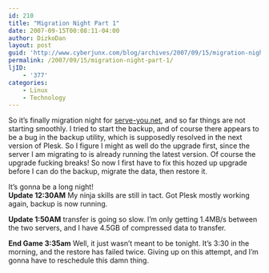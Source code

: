 ```yaml
---
id: 210
title: "Migration Night Part 1"
date: 2007-09-15T00:08:11-04:00
author: DizkoDan
layout: post
guid: 'http://www.cyberjunx.com/blog/archives/2007/09/15/migration-night-part-1/'
permalink: /2007/09/15/migration-night-part-1/
ljID:
    - '377'
categories:
    - Linux
    - Technology
---
```


So it’s finally migration night for [serve-you.net](http://www.serve-you.net), and so far things are not starting smoothly. I tried to start the backup, and of course there appears to be a bug in the backup utility, which is supposedly resolved in the next version of Plesk. So I figure I might as well do the upgrade first, since the server I am migrating to is already running the latest version. Of course the upgrade fucking breaks! So now I first have to fix this hozed up upgrade before I can do the backup, migrate the data, then restore it.

It’s gonna be a long night!  
 **Update 12:30AM** My ninja skills are still in tact. Got Plesk mostly working again, backup is now running.

**Update 1:50AM** transfer is going so slow. I’m only getting 1.4MB/s between the two servers, and I have 4.5GB of compressed data to transfer.

**End Game 3:35am** Well, it just wasn’t meant to be tonight. It’s 3:30 in the morning, and the restore has failed twice. Giving up on this attempt, and I’m gonna have to reschedule this damn thing.